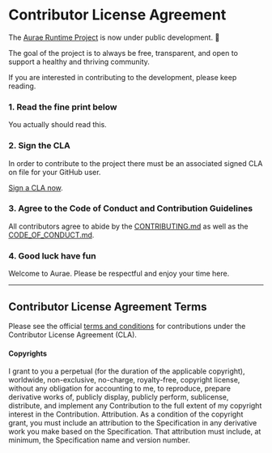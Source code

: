 # Contributor License Agreement

The [Aurae Runtime Project](https://github.com/aurae-runtime) is now under public development. 🎉 

The goal of the project is to always be free, transparent, and open to support a healthy and thriving community.

If you are interested in contributing to the development, please keep reading.

### 1. Read the fine print below

You actually should read this.

### 2. Sign the CLA

In order to contribute to the project there must be an associated signed CLA on file for your GitHub user.

[Sign a CLA now](https://cla.aurae.io).

### 3. Agree to the Code of Conduct and Contribution Guidelines

All contributors agree to abide by the [CONTRIBUTING.md](https://github.com/aurae-runtime/community/blob/main/CONTRIBUTING.md) as well as the [CODE_OF_CONDUCT.md](https://github.com/aurae-runtime/community/blob/main/CODE_OF_CONDUCT.md).

### 4. Good luck have fun

Welcome to Aurae. Please be respectful and enjoy your time here.

---

## Contributor License Agreement Terms

Please see the official [terms and conditions](https://forms.gle/HzbD34ZZjd2JPWGUA) for contributions under the Contributor License Agreement (CLA).

#### Copyrights

I grant to you a perpetual (for the duration of the applicable copyright), worldwide, non-exclusive, no-charge, royalty-free, copyright license, without any obligation for accounting to me, to reproduce, prepare derivative works of, publicly display, publicly perform, sublicense, distribute, and implement any Contribution to the full extent of my copyright interest in the Contribution.
Attribution. As a condition of the copyright grant, you must include an attribution to the Specification in any derivative work you make based on the Specification. That attribution must include, at minimum, the Specification name and version number.
